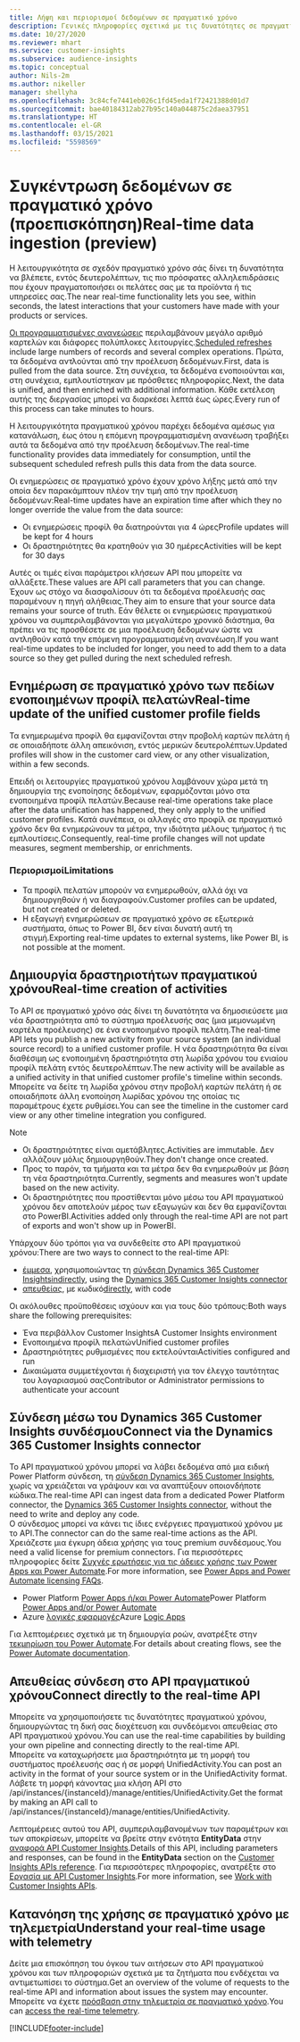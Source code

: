 ```yaml
---
title: Λήψη και περιορισμοί δεδομένων σε πραγματικό χρόνο
description: Γενικές πληροφορίες σχετικά με τις δυνατότητες σε πραγματικό χρόνο σε πληροφορίες κοινού.
ms.date: 10/27/2020
ms.reviewer: mhart
ms.service: customer-insights
ms.subservice: audience-insights
ms.topic: conceptual
author: Nils-2m
ms.author: nikeller
manager: shellyha
ms.openlocfilehash: 3c84cfe7441eb026c1fd45eda1f72421388d01d7
ms.sourcegitcommit: bae40184312ab27b95c140a044875c2daea37951
ms.translationtype: HT
ms.contentlocale: el-GR
ms.lasthandoff: 03/15/2021
ms.locfileid: "5598569"
---
```

# <a name="real-time-data-ingestion-preview"></a><span data-ttu-id="e4647-103">Συγκέντρωση δεδομένων σε πραγματικό χρόνο (προεπισκόπηση)</span><span class="sxs-lookup"><span data-stu-id="e4647-103">Real-time data ingestion (preview)</span></span>

<span data-ttu-id="e4647-104">Η λειτουργικότητα σε σχεδόν πραγματικό χρόνο σάς δίνει τη δυνατότητα να βλέπετε, εντός δευτερολέπτων, τις πιο πρόσφατες αλληλεπιδράσεις που έχουν πραγματοποιήσει οι πελάτες σας με τα προϊόντα ή τις υπηρεσίες σας.</span><span class="sxs-lookup"><span data-stu-id="e4647-104">The near real-time functionality lets you see, within seconds, the latest interactions that your customers have made with your products or services.</span></span>

<span data-ttu-id="e4647-105">[Οι προγραμματισμένες ανανεώσεις](system.md#schedule-tab) περιλαμβάνουν μεγάλο αριθμό καρτελών και διάφορες πολύπλοκες λειτουργίες.</span><span class="sxs-lookup"><span data-stu-id="e4647-105">[Scheduled refreshes](system.md#schedule-tab) include large numbers of records and several complex operations.</span></span> <span data-ttu-id="e4647-106">Πρώτα, τα δεδομένα αντλούνται από την προέλευση δεδομένων.</span><span class="sxs-lookup"><span data-stu-id="e4647-106">First, data is pulled from the data source.</span></span> <span data-ttu-id="e4647-107">Στη συνέχεια, τα δεδομένα ενοποιούνται και, στη συνέχεια, εμπλουτίστηκαν με πρόσθετες πληροφορίες.</span><span class="sxs-lookup"><span data-stu-id="e4647-107">Next, the data is unified, and then enriched with additional information.</span></span> <span data-ttu-id="e4647-108">Κάθε εκτέλεση αυτής της διεργασίας μπορεί να διαρκέσει λεπτά έως ώρες.</span><span class="sxs-lookup"><span data-stu-id="e4647-108">Every run of this process can take minutes to hours.</span></span>

<span data-ttu-id="e4647-109">Η λειτουργικότητα πραγματικού χρόνου παρέχει δεδομένα αμέσως για κατανάλωση, έως ότου η επόμενη προγραμματισμένη ανανέωση τραβήξει αυτά τα δεδομένα από την προέλευση δεδομένων.</span><span class="sxs-lookup"><span data-stu-id="e4647-109">The real-time functionality provides data immediately for consumption, until the subsequent scheduled refresh pulls this data from the data source.</span></span>

<span data-ttu-id="e4647-110">Οι ενημερώσεις σε πραγματικό χρόνο έχουν χρόνο λήξης μετά από την οποία δεν παρακάμπτουν πλέον την τιμή από την προέλευση δεδομένων:</span><span class="sxs-lookup"><span data-stu-id="e4647-110">Real-time updates have an expiration time after which they no longer override the value from the data source:</span></span>

- <span data-ttu-id="e4647-111">Οι ενημερώσεις προφίλ θα διατηρούνται για 4 ώρες</span><span class="sxs-lookup"><span data-stu-id="e4647-111">Profile updates will be kept for 4 hours</span></span>
- <span data-ttu-id="e4647-112">Οι δραστηριότητες θα κρατηθούν για 30 ημέρες</span><span class="sxs-lookup"><span data-stu-id="e4647-112">Activities will be kept for 30 days</span></span>

<span data-ttu-id="e4647-113">Αυτές οι τιμές είναι παράμετροι κλήσεων API που μπορείτε να αλλάξετε.</span><span class="sxs-lookup"><span data-stu-id="e4647-113">These values are API call parameters that you can change.</span></span> <span data-ttu-id="e4647-114">Έχουν ως στόχο να διασφαλίσουν ότι τα δεδομένα προέλευσής σας παραμένουν η πηγή αλήθειας.</span><span class="sxs-lookup"><span data-stu-id="e4647-114">They aim to ensure that your source data remains your source of truth.</span></span> <span data-ttu-id="e4647-115">Εάν θέλετε οι ενημερώσεις πραγματικού χρόνου να συμπεριλαμβάνονται για μεγαλύτερο χρονικό διάστημα, θα πρέπει να τις προσθέσετε σε μια προέλευση δεδομένων ώστε να αντληθούν κατά την επόμενη προγραμματισμένη ανανέωση.</span><span class="sxs-lookup"><span data-stu-id="e4647-115">If you want real-time updates to be included for longer, you need to add them to a data source so they get pulled during the next scheduled refresh.</span></span>

## <a name="real-time-update-of-the-unified-customer-profile-fields"></a><span data-ttu-id="e4647-116">Ενημέρωση σε πραγματικό χρόνο των πεδίων ενοποιημένων προφίλ πελατών</span><span class="sxs-lookup"><span data-stu-id="e4647-116">Real-time update of the unified customer profile fields</span></span>

<span data-ttu-id="e4647-117">Τα ενημερωμένα προφίλ θα εμφανίζονται στην προβολή καρτών πελάτη ή σε οποιαδήποτε άλλη απεικόνιση, εντός μερικών δευτερολέπτων.</span><span class="sxs-lookup"><span data-stu-id="e4647-117">Updated profiles will show in the customer card view, or any other visualization, within a few seconds.</span></span>

<span data-ttu-id="e4647-118">Επειδή οι λειτουργίες πραγματικού χρόνου λαμβάνουν χώρα μετά τη δημιουργία της ενοποίησης δεδομένων, εφαρμόζονται μόνο στα ενοποιημένα προφίλ πελατών.</span><span class="sxs-lookup"><span data-stu-id="e4647-118">Because real-time operations take place after the data unification has happened, they only apply to the unified customer profiles.</span></span> <span data-ttu-id="e4647-119">Κατά συνέπεια, οι αλλαγές στο προφίλ σε πραγματικό χρόνο δεν θα ενημερώνουν τα μέτρα, την ιδιότητα μέλους τμήματος ή τις εμπλουτίσεις.</span><span class="sxs-lookup"><span data-stu-id="e4647-119">Consequently, real-time profile changes will not update measures, segment membership, or enrichments.</span></span>

### <a name="limitations"></a><span data-ttu-id="e4647-120">Περιορισμοί</span><span class="sxs-lookup"><span data-stu-id="e4647-120">Limitations</span></span>

- <span data-ttu-id="e4647-121">Τα προφίλ πελατών μπορούν να ενημερωθούν, αλλά όχι να δημιουργηθούν ή να διαγραφούν.</span><span class="sxs-lookup"><span data-stu-id="e4647-121">Customer profiles can be updated, but not created or deleted.</span></span>
- <span data-ttu-id="e4647-122">Η εξαγωγή ενημερώσεων σε πραγματικό χρόνο σε εξωτερικά συστήματα, όπως το Power BI, δεν είναι δυνατή αυτή τη στιγμή.</span><span class="sxs-lookup"><span data-stu-id="e4647-122">Exporting real-time updates to external systems, like Power BI, is not possible at the moment.</span></span>

## <a name="real-time-creation-of-activities"></a><span data-ttu-id="e4647-123">Δημιουργία δραστηριοτήτων πραγματικού χρόνου</span><span class="sxs-lookup"><span data-stu-id="e4647-123">Real-time creation of activities</span></span>

<span data-ttu-id="e4647-124">Το API σε πραγματικό χρόνο σάς δίνει τη δυνατότητα να δημοσιεύσετε μια νέα δραστηριότητα από το σύστημα προέλευσής σας (μια μεμονωμένη καρτέλα προέλευσης) σε ένα ενοποιημένο προφίλ πελάτη.</span><span class="sxs-lookup"><span data-stu-id="e4647-124">The real-time API lets you publish a new activity from your source system (an individual source record) to a unified customer profile.</span></span> <span data-ttu-id="e4647-125">Η νέα δραστηριότητα θα είναι διαθέσιμη ως ενοποιημένη δραστηριότητα στη λωρίδα χρόνου του ενιαίου προφίλ πελάτη εντός δευτερολέπτων.</span><span class="sxs-lookup"><span data-stu-id="e4647-125">The new activity will be available as a unified activity in that unified customer profile's timeline within seconds.</span></span> <span data-ttu-id="e4647-126">Μπορείτε να δείτε τη λωρίδα χρόνου στην προβολή καρτών πελάτη ή σε οποιαδήποτε άλλη ενοποίηση λωρίδας χρόνου της οποίας τις παραμέτρους έχετε ρυθμίσει.</span><span class="sxs-lookup"><span data-stu-id="e4647-126">You can see the timeline in the customer card view or any other timeline integration you configured.</span></span>

> [!NOTE]
>
> - <span data-ttu-id="e4647-127">Οι δραστηριότητες είναι αμετάβλητες.</span><span class="sxs-lookup"><span data-stu-id="e4647-127">Activities are immutable.</span></span> <span data-ttu-id="e4647-128">Δεν αλλάζουν μόλις δημιουργηθούν.</span><span class="sxs-lookup"><span data-stu-id="e4647-128">They don't change once created.</span></span>
> - <span data-ttu-id="e4647-129">Προς το παρόν, τα τμήματα και τα μέτρα δεν θα ενημερωθούν με βάση τη νέα δραστηριότητα.</span><span class="sxs-lookup"><span data-stu-id="e4647-129">Currently, segments and measures won't update based on the new activity.</span></span>
> - <span data-ttu-id="e4647-130">Οι δραστηριότητες που προστίθενται μόνο μέσω του API πραγματικού χρόνου δεν αποτελούν μέρος των εξαγωγών και δεν θα εμφανίζονται στο PowerBI.</span><span class="sxs-lookup"><span data-stu-id="e4647-130">Activities added only through the real-time API are not part of exports and won't show up in PowerBI.</span></span>

<span data-ttu-id="e4647-131">Υπάρχουν δύο τρόποι για να συνδεθείτε στο API πραγματικού χρόνου:</span><span class="sxs-lookup"><span data-stu-id="e4647-131">There are two ways to connect to the real-time API:</span></span>

- <span data-ttu-id="e4647-132">[έμμεσα](#connect-via-the-dynamics-365-customer-insights-connector), χρησιμοποιώντας τη [σύνδεση Dynamics 365 Customer Insights](/connectors/customerinsights/)</span><span class="sxs-lookup"><span data-stu-id="e4647-132">[indirectly](#connect-via-the-dynamics-365-customer-insights-connector), using the [Dynamics 365 Customer Insights connector](/connectors/customerinsights/)</span></span>
- <span data-ttu-id="e4647-133">[απευθείας](#connect-directly-to-the-real-time-api), με κωδικό</span><span class="sxs-lookup"><span data-stu-id="e4647-133">[directly](#connect-directly-to-the-real-time-api), with code</span></span>

<span data-ttu-id="e4647-134">Οι ακόλουθες προϋποθέσεις ισχύουν και για τους δύο τρόπους:</span><span class="sxs-lookup"><span data-stu-id="e4647-134">Both ways share the following prerequisites:</span></span>

- <span data-ttu-id="e4647-135">Ένα περιβάλλον Customer Insights</span><span class="sxs-lookup"><span data-stu-id="e4647-135">A Customer Insights environment</span></span>
- <span data-ttu-id="e4647-136">Ενοποιημένα προφίλ πελατών</span><span class="sxs-lookup"><span data-stu-id="e4647-136">Unified customer profiles</span></span>
- <span data-ttu-id="e4647-137">Δραστηριότητες ρυθμισμένες που εκτελούνται</span><span class="sxs-lookup"><span data-stu-id="e4647-137">Activities configured and run</span></span>
- <span data-ttu-id="e4647-138">Δικαιώματα συμμετέχονται ή διαχειριστή για τον έλεγχο ταυτότητας του λογαριασμού σας</span><span class="sxs-lookup"><span data-stu-id="e4647-138">Contributor or Administrator permissions to authenticate your account</span></span>

## <a name="connect-via-the-dynamics-365-customer-insights-connector"></a><span data-ttu-id="e4647-139">Σύνδεση μέσω του Dynamics 365 Customer Insights συνδέσμου</span><span class="sxs-lookup"><span data-stu-id="e4647-139">Connect via the Dynamics 365 Customer Insights connector</span></span>

<span data-ttu-id="e4647-140">Το API πραγματικού χρόνου μπορεί να λάβει δεδομένα από μια ειδική Power Platform σύνδεση, τη [σύνδεση Dynamics 365 Customer Insights](/connectors/customerinsights/), χωρίς να χρειάζεται να γράψουν και να αναπτύξουν οποιονδήποτε κώδικα.</span><span class="sxs-lookup"><span data-stu-id="e4647-140">The real-time API can ingest data from a dedicated Power Platform connector, the [Dynamics 365 Customer Insights connector](/connectors/customerinsights/), without the need to write and deploy any code.</span></span>    
<span data-ttu-id="e4647-141">Ο σύνδεσμος μπορεί να κάνει τις ίδιες ενέργειες πραγματικού χρόνου με το API.</span><span class="sxs-lookup"><span data-stu-id="e4647-141">The connector can do the same real-time actions as the API.</span></span> <span data-ttu-id="e4647-142">Χρειάζεστε μια έγκυρη άδεια χρήσης για τους premium συνδέσμους.</span><span class="sxs-lookup"><span data-stu-id="e4647-142">You need a valid license for premium connectors.</span></span> <span data-ttu-id="e4647-143">Για περισσότερες πληροφορίες δείτε [Συχνές ερωτήσεις για τις άδειες χρήσης των Power Apps και Power Automate](/power-platform/admin/powerapps-flow-licensing-faq).</span><span class="sxs-lookup"><span data-stu-id="e4647-143">For more information, see [Power Apps and Power Automate licensing FAQs](/power-platform/admin/powerapps-flow-licensing-faq).</span></span>

- <span data-ttu-id="e4647-144">Power Platform [Power Apps ή/και Power Automate](/connectors/)</span><span class="sxs-lookup"><span data-stu-id="e4647-144">Power Platform [Power Apps and/or Power Automate](/connectors/)</span></span>
- <span data-ttu-id="e4647-145">Azure [λογικές εφαρμογές](/azure/connectors/apis-list)</span><span class="sxs-lookup"><span data-stu-id="e4647-145">Azure [Logic Apps](/azure/connectors/apis-list)</span></span>

<span data-ttu-id="e4647-146">Για λεπτομέρειες σχετικά με τη δημιουργία ροών, ανατρέξτε στην [τεκμηρίωση του Power Automate](/power-automate/).</span><span class="sxs-lookup"><span data-stu-id="e4647-146">For details about creating flows, see the [Power Automate documentation](/power-automate/).</span></span>

## <a name="connect-directly-to-the-real-time-api"></a><span data-ttu-id="e4647-147">Απευθείας σύνδεση στο API πραγματικού χρόνου</span><span class="sxs-lookup"><span data-stu-id="e4647-147">Connect directly to the real-time API</span></span>

<span data-ttu-id="e4647-148">Μπορείτε να χρησιμοποιήσετε τις δυνατότητες πραγματικού χρόνου, δημιουργώντας τη δική σας διοχέτευση και συνδεόμενοι απευθείας στο API πραγματικού χρόνου.</span><span class="sxs-lookup"><span data-stu-id="e4647-148">You can use the real-time capabilities by building your own pipeline and connecting directly to the real-time API.</span></span>    
<span data-ttu-id="e4647-149">Μπορείτε να καταχωρήσετε μια δραστηριότητα με τη μορφή του συστήματος προέλευσής σας ή σε μορφή UnifiedActivity.</span><span class="sxs-lookup"><span data-stu-id="e4647-149">You can post an activity in the format of your source system or in the UnifiedActivity format.</span></span> <span data-ttu-id="e4647-150">Λάβετε τη μορφή κάνοντας μια κλήση API στο /api/instances/{instanceId}/manage/entities/UnifiedActivity.</span><span class="sxs-lookup"><span data-stu-id="e4647-150">Get the format by making an API call to /api/instances/{instanceId}/manage/entities/UnifiedActivity.</span></span>

<span data-ttu-id="e4647-151">Λεπτομέρειες αυτού του API, συμπεριλαμβανομένων των παραμέτρων και των αποκρίσεων, μπορείτε να βρείτε στην ενότητα **EntityData** στην [αναφορά API Customer Insights](https://developer.ci.ai.dynamics.com/api-details#api=CustomerInsights).</span><span class="sxs-lookup"><span data-stu-id="e4647-151">Details of this API, including parameters and responses, can be found in the **EntityData** section on the [Customer Insights APIs reference](https://developer.ci.ai.dynamics.com/api-details#api=CustomerInsights).</span></span> <span data-ttu-id="e4647-152">Για περισσότερες πληροφορίες, ανατρέξτε στο [Εργασία με API Customer Insights](apis.md).</span><span class="sxs-lookup"><span data-stu-id="e4647-152">For more information, see [Work with Customer Insights APIs](apis.md).</span></span>

## <a name="understand-your-real-time-usage-with-telemetry"></a><span data-ttu-id="e4647-153">Κατανόηση της χρήσης σε πραγματικό χρόνο με τηλεμετρία</span><span class="sxs-lookup"><span data-stu-id="e4647-153">Understand your real-time usage with telemetry</span></span>

<span data-ttu-id="e4647-154">Δείτε μια επισκόπηση του όγκου των αιτήσεων στο API πραγματικού χρόνου και των πληροφοριών σχετικά με τα ζητήματα που ενδέχεται να αντιμετωπίσει το σύστημα.</span><span class="sxs-lookup"><span data-stu-id="e4647-154">Get an overview of the volume of requests to the real-time API and information about issues the system may encounter.</span></span> <span data-ttu-id="e4647-155">Μπορείτε να έχετε [πρόσβαση στην τηλεμετρία σε πραγματικό χρόνο](system.md#api-usage-tab).</span><span class="sxs-lookup"><span data-stu-id="e4647-155">You can [access the real-time telemetry](system.md#api-usage-tab).</span></span> 


[!INCLUDE[footer-include](../includes/footer-banner.md)]